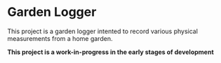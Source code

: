 Garden Logger
=============

This project is a garden logger intented to record various
physical measurements from a home garden.

**This project is a work-in-progress in the early stages of development**
